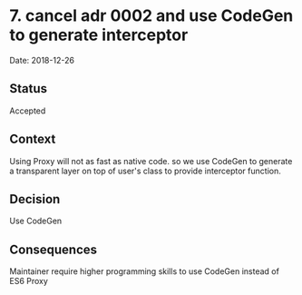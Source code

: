 # 7. cancel adr 0002 and use CodeGen to generate interceptor

Date: 2018-12-26

## Status

Accepted

## Context

Using Proxy will not as fast as native code. so we use CodeGen to generate a transparent layer on top of user's class to provide interceptor function.

## Decision

Use CodeGen

## Consequences

Maintainer require higher programming skills to use CodeGen instead of ES6 Proxy
